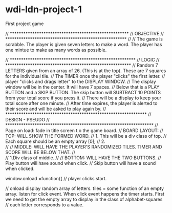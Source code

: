 # wdi-ldn-project-1
First project game

// *****************************************************
// OBJECTIVE
// ******************************************************
// 
// The game is scrabble. The player is given seven letters to make a word. The player has one mintue to make as many words as possible. 

// ********************************************************
// LOGIC
// ********************************************************
// Random  7 LETTERS given from an array of 26. (This is at the top). These are 7 squares for the individual tile.
// The TIMER once the player "clicks" the first letter.
// player "clicks and drags letter" to the DISPLAY WINDOW.
// The display window will be in the center. It will have 7 spaces. 
// Below that is a PLAY BUTTON and a SKIP BUTTON. The skip button will SUBTRACT 10 POINTS from your total score if you press it.
// There will be a display to keep your total score after one minute.
// After time expires, the player is alerted to their score and will be asked to play again by.
// ***************************************************************
// DESIGN - PSEUDO
// ******************************************************************
// Page on load: fade in title screen t.o the game board.
// BOARD LAYOUT:
//      TOP: WILL SHOW THE FORMED WORD.
//              1. This will be a div class of top.
//                  Each square should be an empty array [0]; 
//             2.    
//
//       MIDDLE: WILL HAVE THE PLAYER'S RANDOMIZED TILES. TIMER AND SCORE WILL BE BELOW THAT.
//       
//              1.Div class of middle.
// 
//       BOTTOM: WILL HAVE THE TWO BUTTONS.
                  // Play button will have sound when click.
                  // Skip button will have a sound when clicked.


window.onload =function({
  // player clicks start.

// onload display random array of letters. tiles = some function of an empty array. listen for click event. When click event happens the timer starts. First we need to get the empty array to display in the class of alphabet-squares
  // each letter corresponds to a value.
